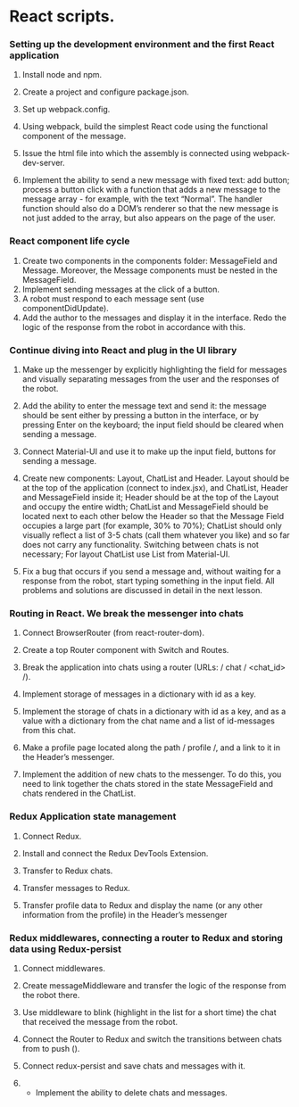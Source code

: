 # React scripts.

### Setting up the development environment and the first React application

<p>

1. Install node and npm.
2. Create a project and configure package.json.
3. Set up webpack.config.
4. Using webpack, build the simplest React code using the functional component of the message.
5. Issue the html file into which the assembly is connected using webpack-dev-server.
6. Implement the ability to send a new message with fixed text: add button; process a button click with a function that adds a new message to the message array - for example, with the text “Normal”. The handler function should also do a DOM’s renderer so that the new message is not just added to the array, but also appears on the page of the user.

    </p>

### React component life cycle

   <p>

1. Create two components in the components folder: MessageField and Message. Moreover, the Message components must be nested in the MessageField.
2. Implement sending messages at the click of a button.
3. A robot must respond to each message sent (use componentDidUpdate).
4. Add the author to the messages and display it in the interface. Redo the logic of the response from the robot in accordance with this.
    </p>

### Continue diving into React and plug in the UI library

   <p>

1. Make up the messenger by explicitly highlighting the field for messages and visually separating messages from the user and the responses of the robot.
2. Add the ability to enter the message text and send it:
   the message should be sent either by pressing a button in the interface, or by pressing Enter on the keyboard;
   the input field should be cleared when sending a message.

3. Connect Material-UI and use it to make up the input field, buttons for sending a message.
4. Create new components: Layout, ChatList and Header.
   Layout should be at the top of the application (connect to index.jsx), and ChatList, Header and MessageField inside it; Header should be at the top of the Layout and occupy the entire width; ChatList and MessageField should be located next to each other below the Header so that the Message Field occupies a large part (for example, 30% to 70%); ChatList should only visually reflect a list of 3-5 chats (call them whatever you like) and so far does not carry any functionality. Switching between chats is not necessary; For layout ChatList use List from Material-UI.
5. Fix a bug that occurs if you send a message and, without waiting for a response from the robot, start typing something in the input field. All problems and solutions are discussed in detail in the next lesson.

    </p>

### Routing in React. We break the messenger into chats

   <p>

1. Connect BrowserRouter (from react-router-dom).
2. Create a top Router component with Switch and Routes.
3. Break the application into chats using a router (URLs: / chat / <chat_id> /).
4. Implement storage of messages in a dictionary with id as a key.
5. Implement the storage of chats in a dictionary with id as a key, and as a value with a dictionary from the chat name and a list of id-messages from this chat.
6. Make a profile page located along the path / profile /, and a link to it in the Header’s messenger.
7. Implement the addition of new chats to the messenger. To do this, you need to link together the chats stored in the state MessageField and chats rendered in the ChatList.

    </p>

### Redux Application state management

   <p>

1. Connect Redux.
2. Install and connect the Redux DevTools Extension.
3. Transfer to Redux chats.
4. Transfer messages to Redux.
5. Transfer profile data to Redux and display the name (or any other information from the profile) in the Header’s messenger

    </p>

### Redux middlewares, connecting a router to Redux and storing data using Redux-persist

   <p>

1. Connect middlewares.
2. Create messageMiddleware and transfer the logic of the response from the robot there.
3. Use middleware to blink (highlight in the list for a short time) the chat that received the message from the robot.
4. Connect the Router to Redux and switch the transitions between chats from <Link> to push ().
5. Connect redux-persist and save chats and messages with it.
6.  - Implement the ability to delete chats and messages.

    </p>

